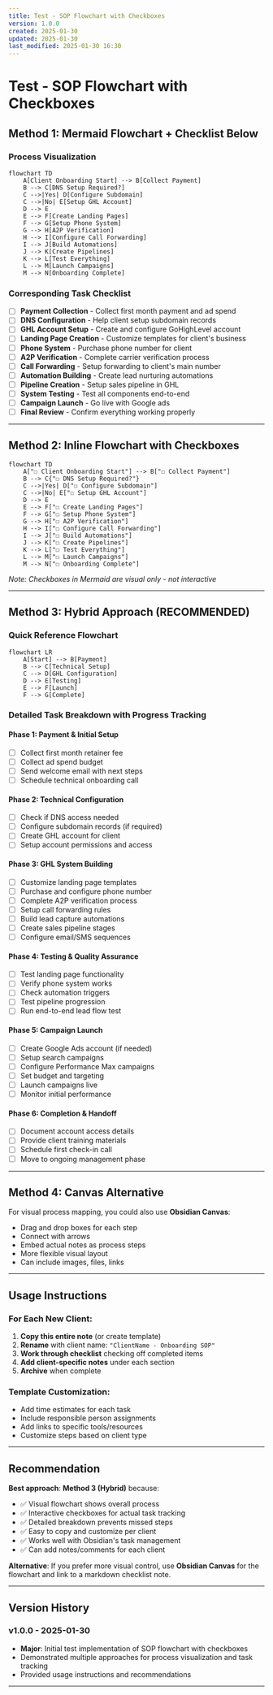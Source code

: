 ```yaml
---
title: Test - SOP Flowchart with Checkboxes
version: 1.0.0
created: 2025-01-30
updated: 2025-01-30
last_modified: 2025-01-30 16:30
---
```


# Test - SOP Flowchart with Checkboxes

## Method 1: Mermaid Flowchart + Checklist Below

### Process Visualization
```mermaid
flowchart TD
    A[Client Onboarding Start] --> B[Collect Payment]
    B --> C[DNS Setup Required?]
    C -->|Yes| D[Configure Subdomain]
    C -->|No| E[Setup GHL Account]
    D --> E
    E --> F[Create Landing Pages]
    F --> G[Setup Phone System]
    G --> H[A2P Verification]
    H --> I[Configure Call Forwarding]
    I --> J[Build Automations]
    J --> K[Create Pipelines]
    K --> L[Test Everything]
    L --> M[Launch Campaigns]
    M --> N[Onboarding Complete]
```

### Corresponding Task Checklist
- [ ] **Payment Collection** - Collect first month payment and ad spend
- [ ] **DNS Configuration** - Help client setup subdomain records
- [ ] **GHL Account Setup** - Create and configure GoHighLevel account
- [ ] **Landing Page Creation** - Customize templates for client's business
- [ ] **Phone System** - Purchase phone number for client
- [ ] **A2P Verification** - Complete carrier verification process
- [ ] **Call Forwarding** - Setup forwarding to client's main number
- [ ] **Automation Building** - Create lead nurturing automations
- [ ] **Pipeline Creation** - Setup sales pipeline in GHL
- [ ] **System Testing** - Test all components end-to-end
- [ ] **Campaign Launch** - Go live with Google ads
- [ ] **Final Review** - Confirm everything working properly

---

## Method 2: Inline Flowchart with Checkboxes

```mermaid
flowchart TD
    A["☐ Client Onboarding Start"] --> B["☐ Collect Payment"]
    B --> C{"☐ DNS Setup Required?"}
    C -->|Yes| D["☐ Configure Subdomain"]
    C -->|No| E["☐ Setup GHL Account"]
    D --> E
    E --> F["☐ Create Landing Pages"]
    F --> G["☐ Setup Phone System"]
    G --> H["☐ A2P Verification"]
    H --> I["☐ Configure Call Forwarding"]
    I --> J["☐ Build Automations"]
    J --> K["☐ Create Pipelines"]
    K --> L["☐ Test Everything"]
    L --> M["☐ Launch Campaigns"]
    M --> N["☐ Onboarding Complete"]
```

*Note: Checkboxes in Mermaid are visual only - not interactive*

---

## Method 3: Hybrid Approach (RECOMMENDED)

### Quick Reference Flowchart
```mermaid
flowchart LR
    A[Start] --> B[Payment]
    B --> C[Technical Setup]
    C --> D[GHL Configuration]
    D --> E[Testing]
    E --> F[Launch]
    F --> G[Complete]
```

### Detailed Task Breakdown with Progress Tracking

#### Phase 1: Payment & Initial Setup
- [ ] Collect first month retainer fee
- [ ] Collect ad spend budget
- [ ] Send welcome email with next steps
- [ ] Schedule technical onboarding call

#### Phase 2: Technical Configuration  
- [ ] Check if DNS access needed
- [ ] Configure subdomain records (if required)
- [ ] Create GHL account for client
- [ ] Setup account permissions and access

#### Phase 3: GHL System Building
- [ ] Customize landing page templates
- [ ] Purchase and configure phone number
- [ ] Complete A2P verification process
- [ ] Setup call forwarding rules
- [ ] Build lead capture automations
- [ ] Create sales pipeline stages
- [ ] Configure email/SMS sequences

#### Phase 4: Testing & Quality Assurance
- [ ] Test landing page functionality
- [ ] Verify phone system works
- [ ] Check automation triggers
- [ ] Test pipeline progression
- [ ] Run end-to-end lead flow test

#### Phase 5: Campaign Launch
- [ ] Create Google Ads account (if needed)
- [ ] Setup search campaigns
- [ ] Configure Performance Max campaigns  
- [ ] Set budget and targeting
- [ ] Launch campaigns live
- [ ] Monitor initial performance

#### Phase 6: Completion & Handoff
- [ ] Document account access details
- [ ] Provide client training materials
- [ ] Schedule first check-in call
- [ ] Move to ongoing management phase

---

## Method 4: Canvas Alternative

For visual process mapping, you could also use **Obsidian Canvas**:
- Drag and drop boxes for each step
- Connect with arrows
- Embed actual notes as process steps
- More flexible visual layout
- Can include images, files, links

---

## Usage Instructions

### For Each New Client:
1. **Copy this entire note** (or create template)
2. **Rename** with client name: `"ClientName - Onboarding SOP"`
3. **Work through checklist** checking off completed items
4. **Add client-specific notes** under each section
5. **Archive** when complete

### Template Customization:
- Add time estimates for each task
- Include responsible person assignments
- Add links to specific tools/resources
- Customize steps based on client type

---

## Recommendation

**Best approach**: **Method 3 (Hybrid)** because:
- ✅ Visual flowchart shows overall process
- ✅ Interactive checkboxes for actual task tracking  
- ✅ Detailed breakdown prevents missed steps
- ✅ Easy to copy and customize per client
- ✅ Works well with Obsidian's task management
- ✅ Can add notes/comments for each client

**Alternative**: If you prefer more visual control, use **Obsidian Canvas** for the flowchart and link to a markdown checklist note.

---
## Version History

### v1.0.0 - 2025-01-30
- **Major**: Initial test implementation of SOP flowchart with checkboxes
- Demonstrated multiple approaches for process visualization and task tracking
- Provided usage instructions and recommendations
--- 
